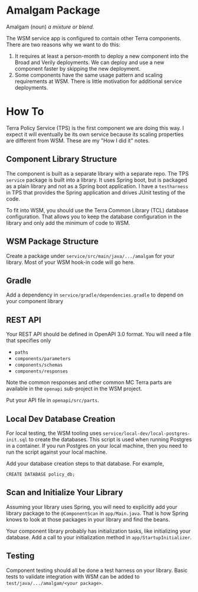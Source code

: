 # Amalgam Package

Amalgam (noun) _a mixture or blend._

The WSM service app is configured to contain other Terra components. There are two reasons why we want to do this:
1. It requires at least a person-month to deploy a new component into the Broad and Verily deployments. We can deploy and use a new component faster by skipping the new deployment.
2. Some components have the same usage pattern and scaling requirements at WSM. There is little motivation for additional service deployments.

# How To

Terra Policy Service (TPS) is the first component we are doing this way. I expect it will eventually be its own service 
because its scaling properties are different from WSM. These are my "How I did it" notes.

## Component Library Structure
The component is built as a separate library with a separate repo. The TPS `service` package is built into a library.
It uses Spring boot, but is packaged as a plain library and not as a Spring boot application. I have a `testharness` 
in TPS that provides the Spring application and drives JUnit testing of the code.

To fit into WSM, you should use the Terra Common Library (TCL) database configuration. That allows you to keep
the database configuration in the library and only add the minimum of code to WSM.

## WSM Package Structure
Create a package under `service/src/main/java/.../amalgam` for your library. Most of your WSM hook-in code will go here.

## Gradle
Add a dependency in `service/gradle/dependencies.gradle` to depend on your component library

## REST API
Your REST API should be defined in OpenAPI 3.0 format. You will need a file that specifies only
- `paths`
- `components/parameters`
- `components/schemas`
- `components/responses`

Note the common responses and other common MC Terra parts are available in the `openapi` sub-project
in the WSM project.

Put your API file in `openapi/src/parts`.

## Local Dev Database Creation
For local testing, the WSM tooling uses `service/local-dev/local-postgres-init.sql` to create the
databases. This script is used when running Postgres in a container. If you run Postgres on your
local machine, then you need to run the script against your local machine.

Add your database creation steps to that database. For example,
```
CREATE DATABASE policy_db;
```

## Scan and Initialize Your Library
Assuming your library uses Spring, you will need to explicitly add your library package to
the `@ComponentScan` in `app/Main.java`. That is how Spring knows to look at those packages in your
library and find the beans.

Your component library probably has initialization tasks, like initializing your database.
Add a call to your initialization method in `app/StartupInitializer`. 

## Testing
Component testing should all be done a test harness on your library.
Basic tests to validate integration with WSM can be added to `test/java/.../amalgam/<your package>`.


